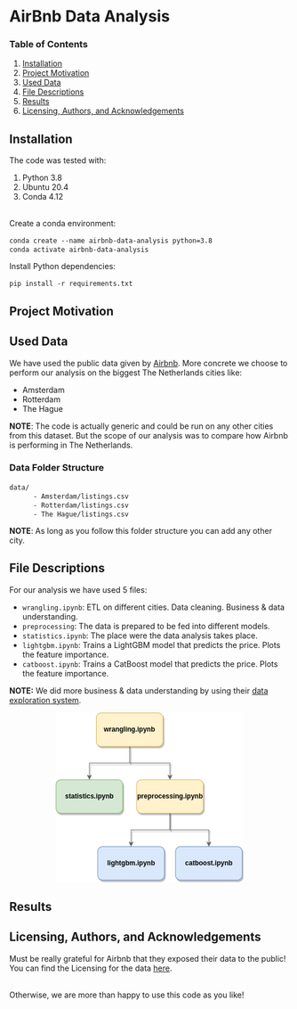 # AirBnb Data Analysis

### Table of Contents
1. [Installation](#installation)
2. [Project Motivation](#motivation)
3. [Used Data](#data)
4. [File Descriptions](#files)
5. [Results](#results)
6. [Licensing, Authors, and Acknowledgements](#licensing)



## Installation <a id="installation"></a>
The code was tested with:
1. Python 3.8
2. Ubuntu 20.4
3. Conda 4.12

<br/>Create a conda environment:
```shell
conda create --name airbnb-data-analysis python=3.8
conda activate airbnb-data-analysis
```
Install Python dependencies:
```shell
pip install -r requirements.txt
```

## Project Motivation <a id="motivation"></a>

## Used Data <a id="data"></a>
We have used the public data given by [Airbnb](http://insideairbnb.com/get-the-data/). More concrete we choose to 
perform our analysis on the biggest The Netherlands cities like:
* Amsterdam
* Rotterdam
* The Hague

**NOTE**: The code is actually generic and could be run on any other cities from this dataset. 
But the scope of our analysis was to compare how Airbnb is performing in The Netherlands.

### Data Folder Structure
```
data/
      - Amsterdam/listings.csv
      - Rotterdam/listings.csv
      - The Hague/listings.csv
```

**NOTE**: As long as you follow this folder structure you can add any other city.

## File Descriptions <a id="files"></a>
For our analysis we have used 5 files:
* `wrangling.ipynb`: ETL on different cities. Data cleaning. Business & data understanding.
* `preprocessing`: The data is prepared to be fed into different models.
* `statistics.ipynb`: The place were the data analysis takes place.
* `lightgbm.ipynb`: Trains a LightGBM model that predicts the price. Plots the feature importance.
* `catboost.ipynb`: Trains a CatBoost model that predicts the price. Plots the feature importance.

**NOTE:** We did more business & data understanding by using their [data exploration system](http://insideairbnb.com/amsterdam/).

<div style="text-align:center"><img src="images/files_structure.png" /></div>

## Results <a id="results"></a>

## Licensing, Authors, and Acknowledgements <a id="licensing"></a>
Must be really grateful for Airbnb that they exposed their data to the public!
You can find the Licensing for the data [here](http://insideairbnb.com/data-policies).

<br/> Otherwise, we are more than happy to use this code as you like!







